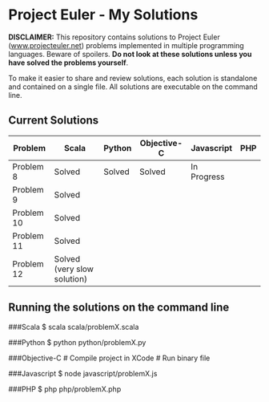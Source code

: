Project Euler - My Solutions
============================

**DISCLAIMER:** This repository contains solutions to Project Euler (www.projecteuler.net) problems implemented in multiple programming languages. Beware of spoilers. **Do not look at these solutions unless you have solved the problems yourself**.

To make it easier to share and review solutions, each solution is standalone and contained on a single file. All solutions are executable on the command line.

Current Solutions
-----------------

| Problem | Scala | Python | Objective-C | Javascript | PHP |
|---------------|----------------|----------------|----------------|----------------|----------------|
| Problem 8 | Solved | Solved | Solved | In Progress |  |
| Problem 9 | Solved |  |  |  |  |
| Problem 10 | Solved |  |  |  |  |
| Problem 11 | Solved |  |  |  |  |
| Problem 12 | Solved (very slow solution) |  |  |  |  |

Running the solutions on the command line
-----------------------------------------

###Scala
    $ scala scala/problemX.scala

###Python
    $ python python/problemX.py

###Objective-C
	# Compile project in XCode
	# Run binary file

###Javascript
    $ node javascript/problemX.js

###PHP
    $ php php/problemX.php


